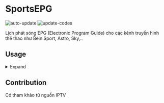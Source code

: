 # SportsEPG


![auto-update](https://github.com/iptv-org/epg/actions/workflows/auto-update.yml/badge.svg)
![update-codes](https://github.com/iptv-org/epg/actions/workflows/update-codes.yml/badge.svg)

Lịch phát sóng EPG (Electronic Program Guide) cho các kênh truyền hình thể thao như  Bein Sport, Astro, Sky,..

## Usage
<details>
<summary>Expand</summary>
<br>

<table>
  <thead>
    <tr><th align="left">Country</th><th align="left">EPG</th></tr>
  </thead>
  <tbody>
    <tr><td align="left" nowrap>VN Vietnam</td><td align="left" nowrap><code>https://iptv-org.github.io/epg/guides/elcinema.com.guide.xml</code></td></tr>
  </tbody>
</table>

</details>


## Contribution

Có tham khảo từ nguồn IPTV
